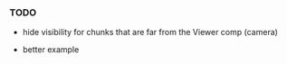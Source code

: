 
### TODO 

- hide visibility for chunks that are far from the   Viewer comp (camera)

 - better example 